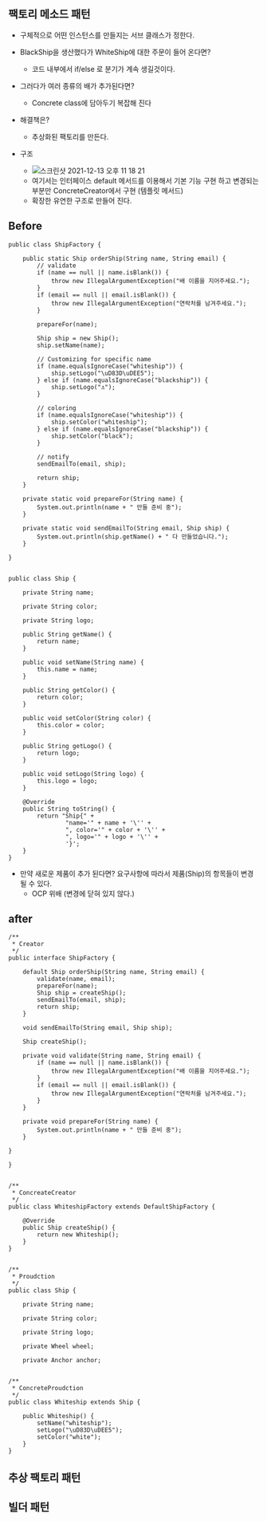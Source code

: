 ## 팩토리 메소드 패턴
- 구체적으로 어떤 인스턴스를 만들지는 서브 클래스가 정한다.

- BlackShip을 생산했다가 WhiteShip에 대한 주문이 들어 온다면?
  - 코드 내부에서 if/else 로 분기가 계속 생길것이다.
- 그러다가 여러 종류의 배가 추가된다면?
  - Concrete class에 담아두기 복잡해 진다

- 해결책은?
  - 추상화된 팩토리를 만든다.
  
- 구조
  - ![스크린샷 2021-12-13 오후 11 18 21](https://user-images.githubusercontent.com/7076334/145828781-985d2ec3-c7d5-457a-a204-e50a51309805.png)
  - 여기서는 인터페이스 default 메서드를 이용해서 기본 기능 구현 하고 변경되는 부분만 ConcreteCreator에서 구현 (템플릿 메서드)
  - 확장한 유연한 구조로 만들어 진다.

## Before

```
public class ShipFactory {

    public static Ship orderShip(String name, String email) {
        // validate
        if (name == null || name.isBlank()) {
            throw new IllegalArgumentException("배 이름을 지어주세요.");
        }
        if (email == null || email.isBlank()) {
            throw new IllegalArgumentException("연락처를 남겨주세요.");
        }

        prepareFor(name);

        Ship ship = new Ship();
        ship.setName(name);

        // Customizing for specific name
        if (name.equalsIgnoreCase("whiteship")) {
            ship.setLogo("\uD83D\uDEE5️");
        } else if (name.equalsIgnoreCase("blackship")) {
            ship.setLogo("⚓");
        }

        // coloring
        if (name.equalsIgnoreCase("whiteship")) {
            ship.setColor("whiteship");
        } else if (name.equalsIgnoreCase("blackship")) {
            ship.setColor("black");
        }

        // notify
        sendEmailTo(email, ship);

        return ship;
    }

    private static void prepareFor(String name) {
        System.out.println(name + " 만들 준비 중");
    }

    private static void sendEmailTo(String email, Ship ship) {
        System.out.println(ship.getName() + " 다 만들었습니다.");
    }

}


public class Ship {

    private String name;

    private String color;

    private String logo;

    public String getName() {
        return name;
    }

    public void setName(String name) {
        this.name = name;
    }

    public String getColor() {
        return color;
    }

    public void setColor(String color) {
        this.color = color;
    }

    public String getLogo() {
        return logo;
    }

    public void setLogo(String logo) {
        this.logo = logo;
    }

    @Override
    public String toString() {
        return "Ship{" +
                "name='" + name + '\'' +
                ", color='" + color + '\'' +
                ", logo='" + logo + '\'' +
                '}';
    }
}

```
- 만약 새로운 제품이 추가 된다면? 요구사항에 따라서 제품(Ship)의 항목들이 변경될 수 있다.
  - OCP 위배 (변경에 닫혀 있지 않다.)


## after
```
/**
 * Creator
 */
public interface ShipFactory {

    default Ship orderShip(String name, String email) {
        validate(name, email);
        prepareFor(name);
        Ship ship = createShip();
        sendEmailTo(email, ship);
        return ship;
    }

    void sendEmailTo(String email, Ship ship);

    Ship createShip();

    private void validate(String name, String email) {
        if (name == null || name.isBlank()) {
            throw new IllegalArgumentException("배 이름을 지어주세요.");
        }
        if (email == null || email.isBlank()) {
            throw new IllegalArgumentException("연락처를 남겨주세요.");
        }
    }

    private void prepareFor(String name) {
        System.out.println(name + " 만들 준비 중");
    }

}

}


/**
 * ConcreateCreator
 */
public class WhiteshipFactory extends DefaultShipFactory {

    @Override
    public Ship createShip() {
        return new Whiteship();
    }
}


/**
 * Proudction
 */
public class Ship {

    private String name;

    private String color;

    private String logo;

    private Wheel wheel;

    private Anchor anchor;


/**
 * ConcreteProudction
 */
public class Whiteship extends Ship {

    public Whiteship() {
        setName("whiteship");
        setLogo("\uD83D\uDEE5️");
        setColor("white");
    }
}

```



## 추상 팩토리 패턴

## 빌더 패턴
